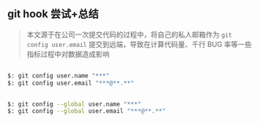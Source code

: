 ## git hook 尝试+总结

> 本文源于在公司一次提交代码的过程中，将自己的私人邮箱作为 `git config user.email` 提交到远端，导致在计算代码量、千行 BUG 率等一些指标过程中对数据造成影响


```bash

$: git config user.name "***"
$: git config user.email "***@**.**"

```

```bash

$: git config --global user.name "***"
$: git config --global user.email "***@**.**"

```


